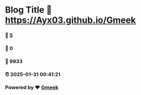 # Blog Title :link: https://Ayx03.github.io/Gmeek 
### :page_facing_up: [5](https://Ayx03.github.io/Gmeek/tag.html) 
### :speech_balloon: 0 
### :hibiscus: 9933 
### :alarm_clock: 2025-01-31 00:41:21 
### Powered by :heart: [Gmeek](https://github.com/Meekdai/Gmeek)

